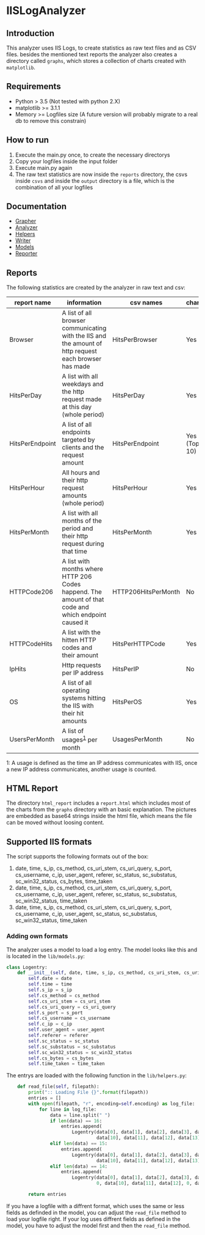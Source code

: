# IISLogAnalyzer

## Introduction

This analyzer uses IIS Logs, to create statistics as raw text files and as CSV files. besides the mentioned text reports the analyzer also creates a directory called `graphs`, which stores a collection of charts created with `matplotlib`.

## Requirements

+ Python > 3.5 (Not tested with python 2.X)
+ matplotlib >= 3.1.1
+ Memory >= Logfiles size (A future version will probably migrate to a real db to remove this constrain)

## How to run

1. Execute the main.py once, to create the necessary directorys
2. Copy your logfiles inside the input folder
3. Execute main.py again
4. The raw text statistics are now inside the `reports` directory, the csvs inside `csvs` and inside the `output` directory is a file, which is the combination of all your logfiles

## Documentation

+ [Grapher](https://supporterino.github.io/IISLogAnalyzer/grapher.html)
+ [Analyzer](https://supporterino.github.io/IISLogAnalyzer/analyzer.html)
+ [Helpers](https://supporterino.github.io/IISLogAnalyzer/helpers.html)
+ [Writer](https://supporterino.github.io/IISLogAnalyzer/writer.html)
+ [Models](https://supporterino.github.io/IISLogAnalyzer/models.html)
+ [Reporter](https://supporterino.github.io/IISLogAnalyzer/reporter.html)

## Reports

The following statistics are created by the analyzer in raw text and csv:

|report name|information|csv names|chart|
|-----------|-----------|---------|---|
|Browser|A list of all browser communicating with the IIS and the amount of http request each browser has made|HitsPerBrowser| Yes
|HitsPerDay|A list with all weekdays and the http request made at this day (whole period)|HitsPerDay| Yes
|HitsPerEndpoint|A list of all endpoints targeted by clients and the request amount|HitsPerEndpoint| Yes (Top 10)
|HitsPerHour|All hours and their http request amounts (whole period)|HitsPerHour| Yes
|HitsPerMonth|A list with all months of the period and their http request during that time|HitsPerMonth| Yes
|HTTPCode206|A list with months where HTTP 206 Codes happend. The amount of that code and which endpoint caused it|HTTP206HitsPerMonth| No
|HTTPCodeHits|A list with the hitten HTTP codes and their amount|HitsPerHTTPCode| Yes
|IpHits|Http requests per IP address|HitsPerIP| No
|OS|A list of all operating systems hitting the IIS with their hit amounts|HitsPerOS| Yes
|UsersPerMonth|A list of usages<sup>[1](#myfootnote1)</sup> per month|UsagesPerMonth| No

<a name="myfootnote1">1</a>: A usage is defined as the time an IP address communicates with IIS, once a new IP address communicates, another usage is counted.

## HTML Report

The directory `html_report` includes a `report.html` which includes most of the charts from the `graphs` directory with an basic explanation. The pictures are embedded as base64 strings inside the html file, which means the file can be moved without loosing content.


## Supported IIS formats

The script supports the following formats out of the box:

1. date, time, s_ip, cs_method, cs_uri_stem, cs_uri_query, s_port, cs_username, c_ip, user_agent, referer, sc_status, sc_substatus, sc_win32_status, cs_bytes, time_taken
2. date, time, s_ip, cs_method, cs_uri_stem, cs_uri_query, s_port, cs_username, c_ip, user_agent, referer, sc_status, sc_substatus, sc_win32_status, time_taken
3. date, time, s_ip, cs_method, cs_uri_stem, cs_uri_query, s_port, cs_username, c_ip, user_agent, sc_status, sc_substatus, sc_win32_status, time_taken

### Adding own formats

The analyzer uses a model to load a log entry. The model looks like this and is located in the `lib/models.py`:
```python
class Logentry:
    def __init__(self, date, time, s_ip, cs_method, cs_uri_stem, cs_uri_query, s_port, cs_username, c_ip, user_agent, referer, sc_status, sc_substatus, sc_win32_status, cs_bytes, time_taken):
        self.date = date
        self.time = time
        self.s_ip = s_ip
        self.cs_method = cs_method
        self.cs_uri_stem = cs_uri_stem
        self.cs_uri_query = cs_uri_query
        self.s_port = s_port
        self.cs_username = cs_username
        self.c_ip = c_ip
        self.user_agent = user_agent
        self.referer = referer
        self.sc_status = sc_status
        self.sc_substatus = sc_substatus
        self.sc_win32_status = sc_win32_status
        self.cs_bytes = cs_bytes
        self.time_taken = time_taken
```

The entrys are loaded with the following function in the `lib/helpers.py`:
```python
    def read_file(self, filepath):
        print(":: Loading File {}".format(filepath))
        entries = []
        with open(filepath, "r", encoding=self.encoding) as log_file:
            for line in log_file:
                data = line.split(" ")
                if len(data) == 16:
                    entries.append(
                        Logentry(data[0], data[1], data[2], data[3], data[4], data[5], data[6], data[7], data[8], data[9],
                                 data[10], data[11], data[12], data[13], data[14], data[15]))
                elif len(data) == 15:
                    entries.append(
                        Logentry(data[0], data[1], data[2], data[3], data[4], data[5], data[6], data[7], data[8], data[9],
                                 data[10], data[11], data[12], data[13], 0, data[14]))
                elif len(data) == 14:
                    entries.append(
                        Logentry(data[0], data[1], data[2], data[3], data[4], data[5], data[6], data[7], data[8], data[9],
                                 0, data[10], data[11], data[12], 0, data[13]))

        return entries
```

If you have a logfile with a diffrent format, which uses the same or less fields as definded in the model, you can adjust the `read_file` method to load your logfile right. If your log uses diffrent fields as defined in the model, you have to adjust the model first and then the `read_file` method.